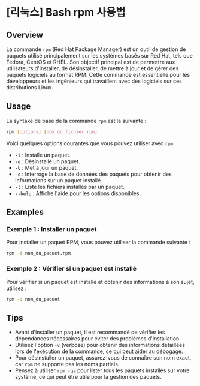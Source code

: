 # [리눅스] Bash rpm 사용법

## Overview
La commande `rpm` (Red Hat Package Manager) est un outil de gestion de paquets utilisé principalement sur les systèmes basés sur Red Hat, tels que Fedora, CentOS et RHEL. Son objectif principal est de permettre aux utilisateurs d'installer, de désinstaller, de mettre à jour et de gérer des paquets logiciels au format RPM. Cette commande est essentielle pour les développeurs et les ingénieurs qui travaillent avec des logiciels sur ces distributions Linux.

## Usage
La syntaxe de base de la commande `rpm` est la suivante :

```bash
rpm [options] [nom_du_fichier.rpm]
```

Voici quelques options courantes que vous pouvez utiliser avec `rpm` :

- `-i` : Installe un paquet.
- `-e` : Désinstalle un paquet.
- `-U` : Met à jour un paquet.
- `-q` : Interroge la base de données des paquets pour obtenir des informations sur un paquet installé.
- `-l` : Liste les fichiers installés par un paquet.
- `--help` : Affiche l'aide pour les options disponibles.

## Examples
### Exemple 1 : Installer un paquet
Pour installer un paquet RPM, vous pouvez utiliser la commande suivante :

```bash
rpm -i nom_du_paquet.rpm
```

### Exemple 2 : Vérifier si un paquet est installé
Pour vérifier si un paquet est installé et obtenir des informations à son sujet, utilisez :

```bash
rpm -q nom_du_paquet
```

## Tips
- Avant d'installer un paquet, il est recommandé de vérifier les dépendances nécessaires pour éviter des problèmes d'installation.
- Utilisez l'option `-v` (verbose) pour obtenir des informations détaillées lors de l'exécution de la commande, ce qui peut aider au débogage.
- Pour désinstaller un paquet, assurez-vous de connaître son nom exact, car `rpm` ne supporte pas les noms partiels.
- Pensez à utiliser `rpm -qa` pour lister tous les paquets installés sur votre système, ce qui peut être utile pour la gestion des paquets.
